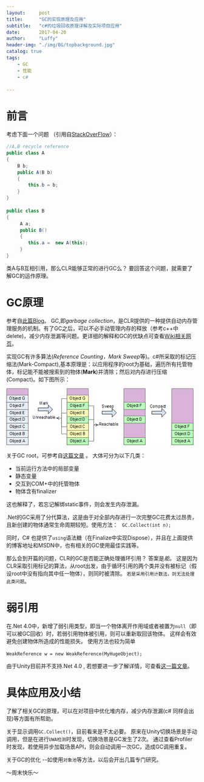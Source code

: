 ```yaml
---
layout:     post
title:      "GC的实现原理及应用"
subtitle:   "c#的垃圾回收原理详解及实际项目应用"
date:       2017-04-20
author:     "Luffy"
header-img: "./img/BG/topbackground.jpg"
catalog: true
tags:
    - GC
    - 性能
    - c#

---
```


# 前言
考虑下面一个问题 （引用自[StackOverFlow](http://stackoverflow.com/questions/8840567/garbage-collector-and-circular-reference)）：

```cs
//A,B recycle reference
public class A
{
	B b;
	public A(B b)
	{
		this.b = b;
	}
}

public class B
{
     A a;
     public B() 
     { 
     	this.a =  new A(this);
     }
}
```

类A与B互相引用，那么CLR能够正常的进行GC么？ 要回答这个问题，就需要了解GC的运作原理。

# GC原理
参考自[此篇Blog](http://www.cnblogs.com/springyangwc/archive/2011/06/13/2080149.html)。
GC,即*garbage collection*，是CLR提供的一种提供自动内存管理服务的机制。有了GC之后，可以不必手动管理内存的释放（参考c++中delete)，减少内存泄漏等问题。更详细的解释和GC的优缺点可查看[Wiki相关网页](https://en.wikipedia.org/wiki/Garbage_collection_(computer_science))。

实现GC有许多算法(*Reference Counting，Mark Sweep*等)。c#所采取的标记压缩法(Mark-Compact),基本原理是：以应用程序的root为基础，遍历所有托管物体，标记能不能被搜索到的物体(__Mark__)并清除；然后对内存进行压缩(Compact)。如下图所示：

![GC示意图](/img/CS/gcCollection.png)  

关于GC root，可参考自[这篇文章](https://www.simple-talk.com/dotnet/.net-framework/understanding-garbage-collection-in-.net/) 。 大体可分为以下几类：

* 当前运行方法中的局部变量
* 静态变量
* 交互到COM+中的托管物体
* 物体含有finalizer

这也解释了，若忘记解绑static事件，则会发生内存泄漏。

.Net的GC采用了分代算法，这是由于对全部内存进行一次完整GC花费太过昂贵，且新创建的物体通常生命周期较短。使用方法： ` GC.Collect(int n);` 

同时，C# 也提供了`using`语法糖（在Finalize中实现Dispose），并且在上面提供的博客地址和MSDN中，也有相关的GC使用最佳实践等。

那么会到开篇的问题，CLR的GC是否能正确处理循环引用？  答案是*能*。  这是因为CLR采取引用标记的算法，从root出发，由于循环引用的两个类并没有被标记（假设root中没有指向其中任一物体），则同时被清除。  `若是采用引用计数法，则无法处理此类问题`。

# 弱引用
在.Net 4.0中，新增了弱引用类型，即当一个物体离开作用域或者被置为`null`（即可以被GC回收）时，若弱引用物体被引用，则可以重新取回该物体。 这样会有效避免创建物体所造成的性能损失。 使用方法也较为简单 

`WeakReference w = new WeakReference(MyHugeObject);`  

由于Unity目前并不支持.Net 4.0 , 若想要进一步了解详情，可查看[这一篇文章](http://tipsandtricks.runicsoft.com/CSharp/WeakReferences.html)。

# 具体应用及小结

了解了相关GC的原理，可以在对项目中优化堆内存，减少内存泄漏(c# 同样会出现)等方面有所帮助。   

关于显示调用`GC.Collect()`，目前看来是不太必要。 原来在Unity切换场景是手动调用，但是在进行`UWA检测`时发现，切换场景是GC发生了2次。  通过查看Profiler时发现，若使用异步加载场景API，则会自动调用一次GC，造成GC调用重复。  

关于GC的优化  --如使用`对象池`等方法，以后会开出几篇专门研究。


～周末快乐～
 